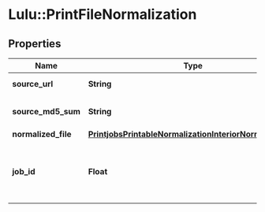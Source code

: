 # Lulu::PrintFileNormalization

## Properties
Name | Type | Description | Notes
------------ | ------------- | ------------- | -------------
**source_url** | **String** | The url of the source file. | 
**source_md5_sum** | **String** | A md5 hash of the source file to check it&#39;s integrity | [optional] 
**normalized_file** | [**PrintjobsPrintableNormalizationInteriorNormalizedFile**](PrintjobsPrintableNormalizationInteriorNormalizedFile.md) |  | [optional] 
**job_id** | **Float** | The id of the normalization job (either a InteriorNormalizationJob or a CoverNormalizationJob) | [optional] 



